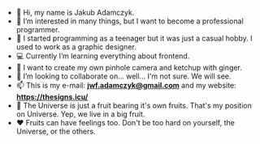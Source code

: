 - 👋 Hi, my name is Jakub Adamczyk.
- 👀 I’m interested in many things, but I want to become a professional programmer.
- 📜 I started programming as a teenager but it was just a casual hobby. I used to work as a graphic designer.
- 💻 Currently I’m learning everything about frontend.
- 🌱 I want to create my own pinhole camera and ketchup with ginger.
- 💞️ I’m looking to collaborate on... well... I'm not sure. We will see.
- 📫 This is my e-mail: **jwf.adamczyk@gmail.com** and my website: **https://thesigns.icu/**
- 🍐 The Universe is just a fruit bearing it's own fruits. That's my position on Universe. Yep, we live in a big fruit.
- ❤️ Fruits can have feelings too. Don't be too hard on yourself, the Universe, or the others.

<!---
thesigns/thesigns is a ✨ special ✨ repository because its `README.md` (this file) appears on your GitHub profile.
You can click the Preview link to take a look at your changes.
--->
